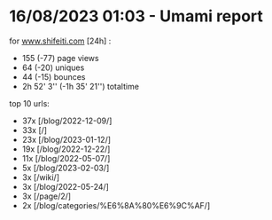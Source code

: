 # 16/08/2023 01:03 - Umami report
for www.shifeiti.com [24h] :

 - 155 (-77) page views
 - 64 (-20) uniques
 - 44 (-15) bounces
 - 2h 52' 3'' (-1h 35' 21'') totaltime


top 10 urls:
 - 37x [/blog/2022-12-09/]
 - 33x [/]
 - 23x [/blog/2023-01-12/]
 - 19x [/blog/2022-12-22/]
 - 11x [/blog/2022-05-07/]
 - 5x [/blog/2023-02-03/]
 - 3x [/wiki/]
 - 3x [/blog/2022-05-24/]
 - 3x [/page/2/]
 - 2x [/blog/categories/%E6%8A%80%E6%9C%AF/]



